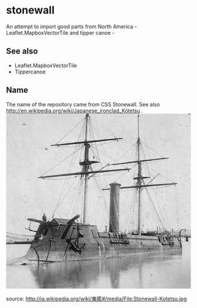 # stonewall
An attempt to import good parts from North America - Leaflet.MapboxVectorTile and tipper canoe - 

## See also
- Leaflet.MapboxVectorTile 
- Tippercanoe 

## Name
The name of the repository came from CSS Stonewall. See also http://en.wikipedia.org/wiki/Japanese_ironclad_Kōtetsu . 
![CSS Stonewall](./Stonewall-Kotetsu.jpg)

source: http://ja.wikipedia.org/wiki/東艦#/media/File:Stonewall-Kotetsu.jpg
